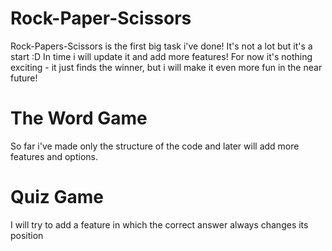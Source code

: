# Rock-Paper-Scissors
Rock-Papers-Scissors is the first big task i've done! It's not a lot but it's a start :D
In time i will update it and add more features! For now it's nothing exciting - it just finds the winner, but i will make it even more fun in the near future!


# The Word Game
So far i've made only the structure of the code and later will add more features and options.

# Quiz Game
I will try to add a feature in which the correct answer always changes its position
